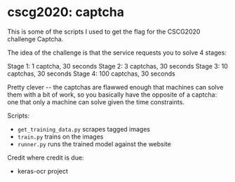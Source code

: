 # cscg2020: captcha

This is some of the scripts I used to get the flag for the CSCG2020 challenge Captcha.

The idea of the challenge is that the service requests you to solve 4 stages:

Stage 1: 1 captcha,   30 seconds
Stage 2: 3 captchas,  30 seconds
Stage 3: 10 captchas, 30 seconds
Stage 4: 100 captchas, 30 seconds

Pretty clever -- the captchas are flawwed enough that machines can solve them
with a bit of work, so you basically have the opposite of a captcha: one that
only a machine can solve given the time constraints.

Scripts:
* `get_training_data.py` scrapes tagged images
* `train.py` trains on the images
* `runner.py` runs the trained model against the website

Credit where credit is due:

* keras-ocr project
